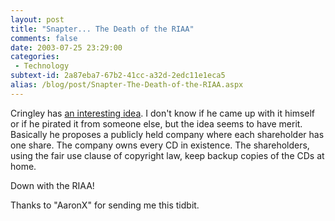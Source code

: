 ```yaml
---
layout: post
title: "Snapter... The Death of the RIAA"
comments: false
date: 2003-07-25 23:29:00
categories:
 - Technology
subtext-id: 2a87eba7-67b2-41cc-a32d-2edc11e1eca5
alias: /blog/post/Snapter-The-Death-of-the-RIAA.aspx
---
```



Cringley has [an interesting idea](http://www.pbs.org/cringely/pulpit/pulpit20030724.html). I don't know if he came up with it himself or if he pirated it from someone else, but the idea seems to have merit. Basically he proposes a publicly held company where each shareholder has one share. The company owns every CD in existence. The shareholders, using the fair use clause of copyright law, keep backup copies of the CDs at home.

Down with the RIAA!

Thanks to "AaronX" for sending me this tidbit.
